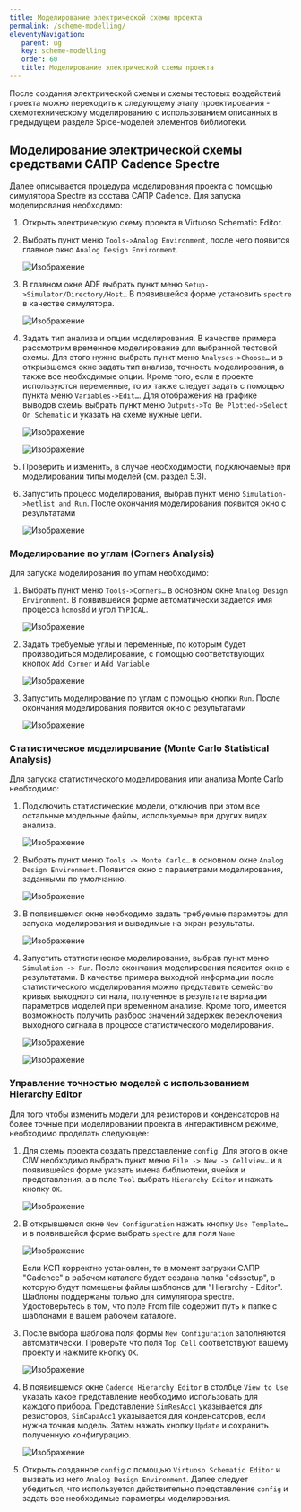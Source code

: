 ```yaml
---
title: Моделирование электрической схемы проекта
permalink: /scheme-modelling/
eleventyNavigation:
   parent: ug
   key: scheme-modelling
   order: 60
   title: Моделирование электрической схемы проекта
---
```



После создания электрической схемы и схемы тестовых воздействий проекта можно переходить к следующему этапу проектирования - схемотехническому моделированию с использованием описанных в предыдущем разделе Spice-моделей элементов библиотеки.

## Моделирование электрической схемы средствами САПР Cadence Spectre

Далее описывается процедура моделирования проекта с помощью симулятора Spectre из состава САПР Cadence. Для запуска моделирования необходимо:

1. Открыть электрическую схему проекта в Virtuoso Schematic Editor.
2. Выбрать пункт меню `Tools->Analog Environment`, после чего появится главное окно `Analog Design Environment`.

   ![Изображение](/content/images/ug/6_1.png)

3. В главном окне ADE выбрать пункт меню `Setup->Simulator/Directory/Host…` В появившейся форме установить `spectre` в качестве симулятора.

   ![Изображение](/content/images/ug/6_2.png)

4. Задать тип анализа и опции моделирования. В качестве примера рассмотрим временное моделирование для выбранной тестовой схемы. Для этого нужно выбрать пункт меню `Analyses->Choose…` и в открывшемся окне задать тип анализа, точность моделирования, а также все необходимые опции. Кроме того, если в проекте используются переменные, то их также следует задать с помощью пункта меню `Variables->Edit…`. Для отображения на графике выводов схемы выбрать пункт меню `Outputs->To Be Plotted->Select On Schematic` и указать на схеме нужные цепи.

   ![Изображение](/content/images/ug/6_3.png)

   ![Изображение](/content/images/ug/6_4.png)

5. Проверить и изменить, в случае необходимости, подключаемые при моделировании типы моделей (см. раздел 5.3).
6. Запустить процесс моделирования, выбрав пункт меню `Simulation->Netlist and Run`. После окончания моделирования появится окно с результатами

   ![Изображение](/content/images/ug/6_5.png)

### Моделирование по углам (Corners Analysis)

Для запуска моделирования по углам необходимо:

1. Выбрать пункт меню `Tools->Corners…` в основном окне `Analog Design Environment`. В появившейся форме автоматически задается имя процесса `hcmos8d` и угол `TYPICAL`.

   ![Изображение](/content/images/ug/6_6.png)

2. Задать требуемые углы и переменные, по которым будет производиться моделирование, с помощью соответствующих кнопок `Add Corner` и `Add Variable`

   ![Изображение](/content/images/ug/6_7.png)

3. Запустить моделирование по углам с помощью кнопки `Run`. После окончания моделирования появится окно с результатами

   ![Изображение](/content/images/ug/6_8.png)

### Статистическое моделирование (Monte Carlo Statistical Analysis)

Для запуска статистического моделирования или анализа Monte Carlo необходимо:

1. Подключить статистические модели, отключив при этом все остальные модельные файлы, используемые при других видах анализа.

   ![Изображение](/content/images/ug/6_9.png)

2. Выбрать пункт меню `Tools -> Monte Carlo…` в основном окне `Analog Design Environment`. Появится окно с параметрами моделирования, заданными по умолчанию.

   ![Изображение](/content/images/ug/6_10.png)

3. В появившемся окне необходимо задать требуемые параметры для запуска моделирования и выводимые на экран результаты.

   ![Изображение](/content/images/ug/6_11.png)

4. Запустить статистическое моделирование, выбрав пункт меню `Simulation -> Run`. После окончания моделирования появится окно с результатами. В качестве примера выходной информации после статистического моделирования можно представить семейство кривых выходного сигнала, полученное в результате вариации параметров моделей при временном анализе. Кроме того, имеется возможность получить разброс значений задержек переключения выходного сигнала в процессе статистического моделирования.

   ![Изображение](/content/images/ug/6_12.png)

   ![Изображение](/content/images/ug/6_13.png)

### Управление точностью моделей с использованием Hierarchy Editor

Для того чтобы изменить модели для резисторов и конденсаторов на более точные при моделировании проекта в интерактивном режиме, необходимо проделать следующее:

1. Для схемы проекта создать представление `config`. Для этого в окне CIW необходимо выбрать пункт меню `File -> New -> Cellview…` и в появившейся форме указать имена библиотеки, ячейки и представления, а в поле `Tool` выбрать `Hierarchy Editor` и нажать кнопку `OK`.

   ![Изображение](/content/images/ug/6_14.png)

2. В открывшемся окне `New Configuration` нажать кнопку `Use Template…` и в появившейся форме выбрать `spectre` для поля `Name`

   ![Изображение](/content/images/ug/6_15.png)

   Если КСП корректно установлен, то в момент загрузки САПР "Cadence" в рабочем каталоге будет создана папка "cdssetup", в которую будут помещены файлы шаблонов для "Hierarchy - Editor". Шаблоны поддержаны только для симулятора spectre. Удостоверьтесь в том, что поле From file содержит путь к папке с шаблонами в вашем рабочем каталоге.

3. После выбора шаблона поля формы `New Configuration` заполняются автоматически. Проверьте что поля `Top Cell` соответствуют вашему проекту и нажмите кнопку `ОК`.

   ![Изображение](/content/images/ug/6_16.png)

4. В появившемся окне `Cadence Hierarchy Editor` в столбце `View to Use` указать какое представление необходимо использовать для каждого прибора. Представление `SimResAcc1` указывается для резисторов, `SimCapaAcc1` указывается для конденсаторов, если нужна точная модель.
Затем нажать кнопку `Update` и сохранить полученную конфигурацию.

   ![Изображение](/content/images/ug/6_17.png)

5. Открыть созданное `config` с помощью `Virtuoso Schematic Editor` и вызвать из него `Analog Design Environment`. Далее следует убедиться, что используется действительно представление `config` и задать все необходимые параметры моделирования.
